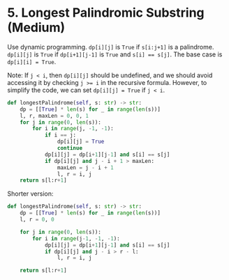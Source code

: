 # 5. Longest Palindromic Substring (Medium)

Use dynamic programming. `dp[i][j]` is `True` if `s[i:j+1]` is a palindrome. `dp[i][j]` is `True` if `dp[i+1][j-1]` is `True` and `s[i] == s[j]`. The base case is `dp[i][i] = True`.

Note: If `j < i`, then `dp[i][j]` should be undefined, and we should avoid accessing it by checking `j >= i` in the recursive formula. However, to simplify the code, we can set `dp[i][j] = True` if `j < i`.

```python
def longestPalindrome(self, s: str) -> str:
    dp = [[True] * len(s) for _ in range(len(s))]
    l, r, maxLen = 0, 0, 1
    for j in range(0, len(s)):
        for i in range(j, -1, -1):
            if i == j:
                dp[i][j] = True
                continue
            dp[i][j] = dp[i+1][j-1] and s[i] == s[j]
            if dp[i][j] and j - i + 1 > maxLen:
                maxLen = j - i + 1
                l, r = i, j
    return s[l:r+1]
```

Shorter version:

```python
def longestPalindrome(self, s: str) -> str:
    dp = [[True] * len(s) for _ in range(len(s))]
    l, r = 0, 0

    for j in range(0, len(s)):
        for i in range(j-1, -1, -1):
            dp[i][j] = dp[i+1][j-1] and s[i] == s[j]
            if dp[i][j] and j - i > r - l:
                l, r = i, j

    return s[l:r+1]
```
